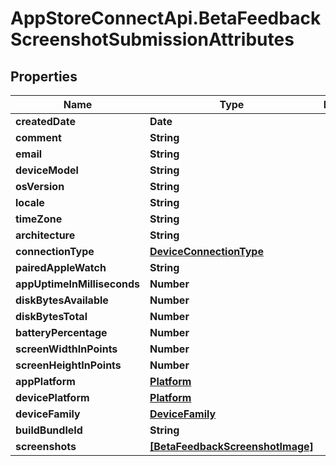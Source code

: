 # AppStoreConnectApi.BetaFeedbackScreenshotSubmissionAttributes

## Properties

Name | Type | Description | Notes
------------ | ------------- | ------------- | -------------
**createdDate** | **Date** |  | [optional] 
**comment** | **String** |  | [optional] 
**email** | **String** |  | [optional] 
**deviceModel** | **String** |  | [optional] 
**osVersion** | **String** |  | [optional] 
**locale** | **String** |  | [optional] 
**timeZone** | **String** |  | [optional] 
**architecture** | **String** |  | [optional] 
**connectionType** | [**DeviceConnectionType**](DeviceConnectionType.md) |  | [optional] 
**pairedAppleWatch** | **String** |  | [optional] 
**appUptimeInMilliseconds** | **Number** |  | [optional] 
**diskBytesAvailable** | **Number** |  | [optional] 
**diskBytesTotal** | **Number** |  | [optional] 
**batteryPercentage** | **Number** |  | [optional] 
**screenWidthInPoints** | **Number** |  | [optional] 
**screenHeightInPoints** | **Number** |  | [optional] 
**appPlatform** | [**Platform**](Platform.md) |  | [optional] 
**devicePlatform** | [**Platform**](Platform.md) |  | [optional] 
**deviceFamily** | [**DeviceFamily**](DeviceFamily.md) |  | [optional] 
**buildBundleId** | **String** |  | [optional] 
**screenshots** | [**[BetaFeedbackScreenshotImage]**](BetaFeedbackScreenshotImage.md) |  | [optional] 


